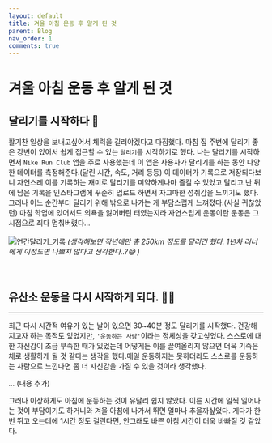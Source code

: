 ```yaml
---
layout: default
title: 겨울 아침 운동 후 알게 된 것
parent: Blog
nav_order: 1
comments: true
---
```

# 겨울 아침 운동 후 알게 된 것



## 달리기를 시작하다 👟
활기찬 일상을 보내고싶어서 체력을 길러야겠다고 다짐했다. 마침 집 주변에 달리기 좋은 강변이 있어서 쉽게 접근할 수 있는 `달리기`를 시작하기로 했다. 나는 달리기를 시작하면서 `Nike Run Club` 앱을 주로 사용했는데 이 앱은 사용자가 달리기를 하는 동안 다양한 데이터를 측정해준다.(달린 시간, 속도, 거리 등등) 이 데이터가 기록으로 저장되다보니 자연스레 이를 기록하는 재미로 달리기를 미약하게나마 즐길 수 있었고 달리고 난 뒤에 남은 기록을 인스타그램에 꾸준히 업로드 하면서 자그마한 성취감을 느끼기도 했다. 그러나 어느 순간부터 달리기 위해 밖으로 나가는 게 부담스럽게 느껴졌다.(사실 귀찮았던) 마침 학업에 있어서도 의욕을 잃어버린 터였는지라 자연스럽게 운동이란 운동은 그 시점으로 죄다 멈춰버렸다...
<br><br>
![연간달리기_기록](../../assets/blog/running_every_year.jpeg)
_(생각해보면 작년에만 총 250km 정도를 달리긴 했다. 1년차 러너에게 이정도면 나쁘지 않다고 생각한다..?😅 )_
<br><br><br>

## 유산소 운동을 다시 시작하게 되다. 🏃🏻
---
최근 다시 시간적 여유가 있는 날이 있으면 30~40분 정도 달리기를 시작했다. 건강해지고자 하는 목적도 있었지만, `'운동하는 사람'`이라는 정체성을 갖고싶었다. 스스로에 대한 자신감이 조금 부족한 때가 있었는데 어떻게든 이를 끌여올리지 않으면 더욱 기죽은 채로 생활하게 될 것 같다는 생각을 했다.매일 운동하지는 못하더라도 스스로를 운동하는 사람으로 느낀다면 좀 더 자신감을 가질 수 있을 것이라 생각했다.

... (내용 추가)

그러나 이상하게도 아침에 운동하는 것이 유달리 쉽지 않았다. 이른 시간에 일찍 일어나는 것이 부담이기도 하거니와 겨울 아침에 나가서 뛰면 얼마나 추울까싶었다. 게다가 한 번 뛰고 오는데에 1시간 정도 걸린다면, 안그래도 바쁜 아침 시간이 더욱 바빠질 것 같았다.

